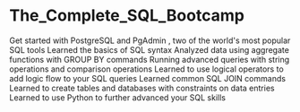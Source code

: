 # The_Complete_SQL_Bootcamp

Get started with PostgreSQL and PgAdmin , two of the world's most popular SQL tools
Learned the basics of SQL syntax
Analyzed data using aggregate functions with GROUP BY commands
Running advanced queries with string operations and comparison operations
Learned to use logical operators to add logic flow to your SQL queries
Learned common SQL JOIN commands
Learned to create tables and databases with constraints on data entries
Learned to use Python to further advanced your SQL skills
